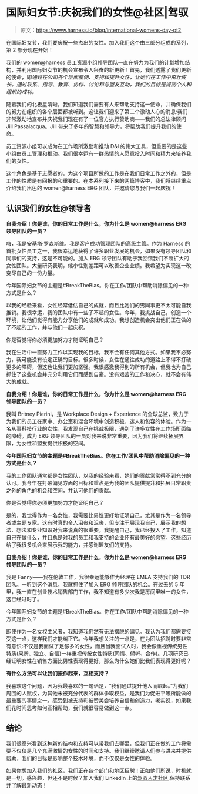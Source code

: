 # 国际妇女节:庆祝我们的女性@社区|驾驭

> 原文：<https://www.harness.io/blog/international-womens-day-pt2>

在国际妇女节，我们要庆祝一些杰出的女性。加入我们这个由三部分组成的系列，第 2 部分现在开始！

我们的 women@harness 员工资源小组领导团队一直在努力为我们的计划增加结构，并利用国际妇女节的机会宣布令人兴奋的新更新！首先，我们透露了我们更新的使命，即*通过在公司各个层面雇佣、支持和提升女性，让她们在工作中茁壮成长。通过联系、指导、教育、协作、讨论和与盟友互动，我们的目标是提高个人和组织的成功。*

随着我们的北极星清晰，我们知道我们需要有人来帮助支持这一使命，并确保我们的努力在组织的各个层面都被听到。这让我们迎来了第二个激动人心的消息:我们非常激动地宣布并庆祝我们现在有了一位官方执行赞助商——我们的总法律顾问 Jill Passalacqua。Jill 带来了多年的智慧和领导力，将帮助我们提升我们的使命。

员工资源小组可以成为在工作场所激励和推动 D&I 的伟大工具，但重要的是这些小组由员工管理和推动。我们很幸运有一群热情的人愿意投入时间和精力来培养我们的女性。

这个角色是基于志愿者的，为这个项目所做的工作是在我们日常工作之外的，但是工作的性质是有回报的和重要的。在本系列接下来的两篇博客中，我们将继续重点介绍我们出色的 women@harness ERG 团队，并邀请您与我们一起庆祝！

## 认识我们的女性@领导者

**自我介绍！你是谁，你的日常工作是什么，你为什么是 women@harness ERG 领导团队的一员？**

嗨，我是安基塔·罗森斯维。我是客户成功管理团队的高级主管。作为 Harness 的首批女性员工之一，我很幸运地获得了许多职业发展的机会，如果没有领导团队和同事们的支持，这是不可能的。加入 ERG 领导团队有助于我回馈我们不断扩大的女性团队。大量研究表明，缩小性别差距可以改善企业业绩。我希望为实现这一改变尽自己的一份力量。

今年国际妇女节的主题是#BreakTheBias。你在工作/团队中帮助消除偏见的一种方式是什么？

以我的经验来看，女性经常低估自己的成就，而且比她们的男同事更不太可能自我推销。我很幸运，我的团队中有一些了不起的女性。今年，我挑战自己，创造一个环境，让他们觉得有能力分享他们的成就和成功。我想创造机会突出他们正在做的了不起的工作，并与他们一起庆祝。

你是否觉得你必须更加努力才能证明自己？

我在生活中一直努力工作以实现我的目标，我不会有任何其他方式。如果我不必努力，我可能没有设定正确的目标。很多时候，女性在通往成功的道路上不得不打破更多的障碍，但这也让我们更加坚强。我很感激我得到的所有机会，但我也为自己抓住了这些机会并充分利用它们而感到自豪。没有艰苦的工作和决心，就不会有伟大的成就。

**自我介绍！你是谁，你的日常工作是什么，你为什么是 women@harness ERG 领导团队的一员？**

我叫 Britney Pierini，是 Workplace Design + Experience 的全球总监，致力于为我们的员工在家中、办公室和混合环境中创造积极、迷人和包容的体验。作为一名从事科技行业的女性，我发现自己在挑战极限，遇到了许多女性在工作场所面临的障碍。成为 ERG 领导团队的一员对我来说非常重要，因为我们将继续拓展界限，为女性和盟友提供积极的空间。

**今年国际妇女节的主题是#BreakTheBias。你在工作/团队中帮助消除偏见的一种方式是什么？**

我的工作团队通常都是女性团队，以我的经验来看，她们的贡献常常得不到充分的认可。我今年在打破偏见方面的目标和重点是为我的团队提供提升和拓展日常职责之外的角色的机会和空间，并认可他们的贡献。

你是否觉得你必须更加努力才能证明自己？

是的，我觉得作为一名女性，我需要比男性更好地证明自己，尤其是作为一名领导者或主题专家。这有时真的令人沮丧和沮丧，但专注于展现我自己，展示我的想法、想法和专业知识对我来说真的很重要。我提醒自己，我已经投入了工作，知道自己在做什么，并且总是对我的员工和我支持的企业怀有最美好的愿望。这些经历给了我很多机会来展示我的能力，并感谢盟友们的支持。

**自我介绍！你是谁，你的日常工作是什么，你为什么是 women@harness ERG 领导团队的一员？**

我是 Fanny——我在伦敦工作，我很幸运能够作为经理在 EMEA 支持我们的 TDR 团队。一听到这个消息，我就抓住了加入 ERG 领导团队的机会。在过去的 5 年里，我一直在创业技术销售部门工作，我不知道有多少次我是房间里唯一的女性，这已经过时了。

今年国际妇女节的主题是#BreakTheBias。你在工作/团队中帮助消除偏见的一种方式是什么？

即使作为一名女权主义者，我知道我仍然有无法摆脱的偏见。我认为我们都需要接受这一点，这样我们才能纠正它。今年我想关注的一点是，在为团队招聘时要非常有意识:不仅是我面试了足够多的女性，而且当我面试人时，我会像重视传统男性特质(果断、独立、自信)一样重视传统女性特质(同情、倾听、合作)。几项研究已经证明女性在销售方面比男性表现得更好，那么为什么她们比我们表现得更好呢？

**有什么方法可以让我们振作起来，互相支持？**

我喜欢这个问题，因为我最喜欢的一句话是，“我们通过提升他人而崛起。”为我们周围的人赋权，为其他未被充分代表的群体争取权益，是我们为促进平等所能做的最重要的事情之一。感受到被支持和被赞美会培养自信和创造力，老实说，如果我们花时间思考如何互相帮助，我们就很容易做到这一点。

## 结论

我们很高兴看到这种新的结构和支持可以带我们去哪里，但我们正在做的工作将需要不仅仅是几个充满激情的女性的时间和支持。我们继续邀请人们参与进来并提供帮助，我们的目标是影响整个技术环境，而不仅仅是女性的体验。

如果你想加入我们的社区，[我们正在各个部门和地区招聘](https://harness.io/company/careers/)！正如他们所说，时机就是一切。感兴趣，但还不是时候？加入我们 LinkedIn 上的[驾驭人才社区](https://www.linkedin.com/groups/13871278/),保持联系并了解最新动态！